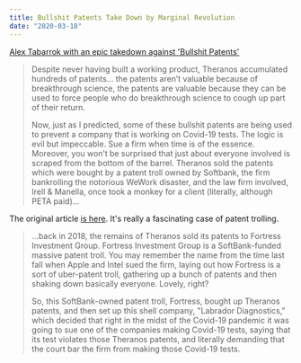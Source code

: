 ```yaml
---
title: Bullshit Patents Take Down by Marginal Revolution
date: "2020-03-18"
---
```


[Alex Tabarrok with an epic takedown against 'Bullshit Patents'](https://marginalrevolution.com/marginalrevolution/2020/03/bullshit-patents.html)

> Despite never having built a working product, Theranos accumulated hundreds of patents... the patents aren’t valuable because of breakthrough science, the patents are valuable because they can be used to force people who do breakthrough science to cough up part of their return.
>
> Now, just as I predicted, some of these bullshit patents are being used to prevent a company that is working on Covid-19 tests. The logic is evil but impeccable. Sue a firm when time is of the essence. Moreover, you won’t be surprised that just about everyone involved is scraped from the bottom of the barrel. Theranos sold the patents which were bought by a patent troll owned by Softbank, the firm bankrolling the notorious WeWork disaster, and the law firm involved, Irell & Manella, once took a monkey for a client (literally, although PETA paid)...

The original article [is here](https://www.techdirt.com/articles/20200316/14584244111/softbank-owned-patent-troll-using-monkey-selfie-law-firm-sues-to-block-covid-19-testing-using-theranos-patents.shtml). It's really a fascinating case of patent trolling.

> ...back in 2018, the remains of Theranos sold its patents to Fortress Investment Group. Fortress Investment Group is a SoftBank-funded massive patent troll. You may remember the name from the time last fall when Apple and Intel sued the firm, laying out how Fortress is a sort of uber-patent troll, gathering up a bunch of patents and then shaking down basically everyone. Lovely, right?
>
> So, this SoftBank-owned patent troll, Fortress, bought up Theranos patents, and then set up this shell company, "Labrador Diagnostics," which decided that right in the midst of the Covid-19 pandemic it was going to sue one of the companies making Covid-19 tests, saying that its test violates those Theranos patents, and literally demanding that the court bar the firm from making those Covid-19 tests.
